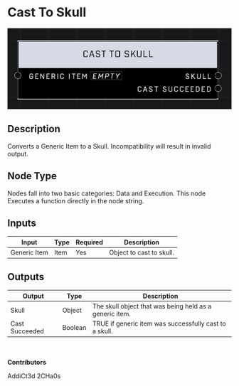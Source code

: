 # Cast To Skull
![](../../../.gitbook/assets/cast-to-skull.png)
## Description
Converts a Generic Item to a Skull. Incompatibility will result in invalid output.

## Node Type
Nodes fall into two basic categories: Data and Execution. This node Executes a function directly in the node string.

## Inputs
| Input | Type | Required | Description |
|------------------|------------------|----------|--------------------------------------------------------------|
| Generic Item | Item | Yes | Object to cast to skull. |

## Outputs
| Output | Type | Description |
|------------------|------------------|--------------------------------------------------------------|
| Skull | Object | The skull object that was being held as a generic item. |
| Cast Succeeded | Boolean | TRUE if generic item was successfully cast to a skull.

\
\
**Contributors**

AddiCt3d 2CHa0s